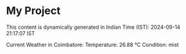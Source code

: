 # My Project

This content is dynamically generated in Indian Time (IST): 2024-09-14 21:17:07 IST


Current Weather in Coimbatore:
Temperature: 26.88 °C
Condition: mist
